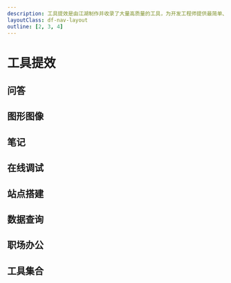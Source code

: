 ```yaml
---
description: 工具提效是由江湖制作并收录了大量高质量的工具，为开发工程师提供最简单、便捷的工具服务
layoutClass: df-nav-layout
outline: [2, 3, 4]
---
```


<script setup>
import DfNavEfficiencyLatest from './components/df-nav/DfNavEfficiencyLatest.vue'
import DfNavEfficiency from './components/df-nav/DfNavEfficiency.vue'

import { QUESTION_ANSWER_DATA } from './components/df-nav/df-question-answer-data.ts'
import { GRAPHIC_IMAGE_DATA } from './components/df-nav/df-graphic-image-data.ts'
import { NOTE_DATA } from './components/df-nav/df-note-data.ts'
import { ONLINE_DEBUGGIN_DATA } from './components/df-nav/df-online-debugging-data.ts'
import { SITE_CONSTRUCTION_DATA } from './components/df-nav/df-site-construction-data.ts'
import { DATA_QUERY_DATA } from './components/df-nav/df-data-query-data.ts'
import { WORKPLACE_OFFICE_DATA } from './components/df-nav/df-workplace-office-data.ts'
import { UTILS_DATA } from './components/df-nav/df-utils-data.ts'
</script>

# 工具提效

<DfNavEfficiencyLatest />

## 问答

<DfNavEfficiency v-bind:data="QUESTION_ANSWER_DATA" />

## 图形图像

<DfNavEfficiency v-bind:data="GRAPHIC_IMAGE_DATA" />

## 笔记

<DfNavEfficiency v-bind:data="NOTE_DATA" />

## 在线调试

<DfNavEfficiency v-bind:data="ONLINE_DEBUGGIN_DATA" />

## 站点搭建

<DfNavEfficiency v-bind:data="SITE_CONSTRUCTION_DATA" />

## 数据查询

<DfNavEfficiency v-bind:data="DATA_QUERY_DATA" />

## 职场办公

<DfNavEfficiency v-bind:data="WORKPLACE_OFFICE_DATA" />

## 工具集合

<DfNavEfficiency v-bind:data="UTILS_DATA" />
